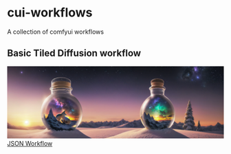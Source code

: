 # cui-workflows

A collection of comfyui workflows

## Basic Tiled Diffusion workflow

![Tiled diffusion workflow](./workflows/tiled_diffusion_flow_v0.1.png)
[JSON Workflow](./workflows/tiled_diffusion_flow_v0.1.json)
